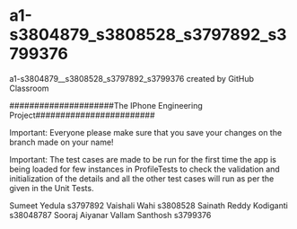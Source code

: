# a1-s3804879_s3808528_s3797892_s3799376
a1-s3804879__s3808528_s3797892_s3799376 created by GitHub Classroom

#####################The IPhone Engineering Project########################

Important: Everyone please make sure that you save your changes on the branch made on your name!


Important: 
The test cases are made to be run for the first time the app is being loaded for few instances in ProfileTests to check the validation and initialization of the details and all the other test cases will run as per the given in the Unit Tests.

Sumeet Yedula s3797892
Vaishali Wahi s3808528
Sainath Reddy Kodiganti s38048787
Sooraj Aiyanar Vallam Santhosh s3799376
